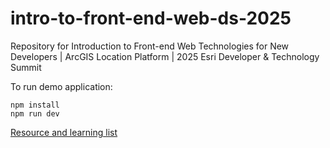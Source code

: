 # intro-to-front-end-web-ds-2025
Repository for Introduction to Front-end Web Technologies for New Developers | ArcGIS Location Platform | 2025 Esri Developer &amp; Technology Summit

To run demo application: 
```
npm install
npm run dev
```
[Resource and learning list](https://github.com/EsriDevEvents/intro-to-front-end-web-ds-2025/blob/main/resources.md)

